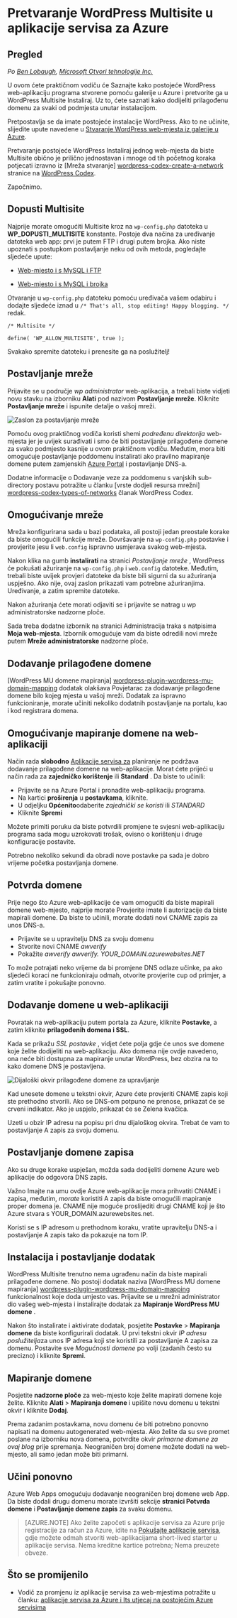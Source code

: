 <properties 
    pageTitle="Pretvaranje WordPress Multisite u aplikacije servisa za Azure" 
    description="Saznajte kako iskoristite postojeći WordPress web-aplikaciju programa stvorene pomoću galerije u Azure te ga pretvorili u WordPress Multisite" 
    services="app-service\web" 
    documentationCenter="php" 
    authors="rmcmurray" 
    manager="wpickett" 
    editor=""/>

<tags 
    ms.service="app-service-web" 
    ms.workload="web" 
    ms.tgt_pltfrm="na" 
    ms.devlang="PHP" 
    ms.topic="article" 
    ms.date="08/11/2016" 
    ms.author="robmcm"/>



# <a name="convert-wordpress-to-multisite-in-azure-app-service"></a>Pretvaranje WordPress Multisite u aplikacije servisa za Azure

## <a name="overview"></a>Pregled

*Po [Ben Lobaugh][ben-lobaugh], [Microsoft Otvori tehnologije Inc.][ms-open-tech]*

U ovom ćete praktičnom vodiču će Saznajte kako postojeće WordPress web-aplikaciju programa stvorene pomoću galerije u Azure i pretvorite ga u WordPress Multisite Instaliraj. Uz to, ćete saznati kako dodijeliti prilagođenu domenu za svaki od podmjesta unutar instalacijom.

Pretpostavlja se da imate postojeće instalacije WordPress. Ako to ne učinite, slijedite upute navedene u [Stvaranje WordPress web-mjesta iz galerije u Azure][website-from-gallery].

Pretvaranje postojeće WordPress Instaliraj jednog web-mjesta da biste Multisite obično je prilično jednostavan i mnoge od tih početnog koraka potjecati izravno iz [Mreža stvaranje] [ wordpress-codex-create-a-network] stranice na [WordPress Codex](http://codex.wordpress.org).

Započnimo.

## <a name="allow-multisite"></a>Dopusti Multisite

Najprije morate omogućiti Multisite kroz na `wp-config.php` datoteka u **WP\_DOPUSTI\_MULTISITE** konstante. Postoje dva načina za uređivanje datoteka web app: prvi je putem FTP i drugi putem brojka. Ako niste upoznati s postupkom postavljanje neku od ovih metoda, pogledajte sljedeće upute:

* [Web-mjesto i s MySQL i FTP][website-w-mysql-and-ftp-ftp-setup]

* [Web-mjesto i s MySQL i brojka][website-w-mysql-and-git-git-setup]

Otvaranje u `wp-config.php` datoteku pomoću uređivača vašem odabiru i dodajte sljedeće iznad u `/* That's all, stop editing! Happy blogging. */` redak.

    /* Multisite */

    define( 'WP_ALLOW_MULTISITE', true );

Svakako spremite datoteku i prenesite ga na poslužitelj!

## <a name="network-setup"></a>Postavljanje mreže

Prijavite se u područje *wp administrator* web-aplikacija, a trebali biste vidjeti novu stavku na izborniku **Alati** pod nazivom **Postavljanje mreže**. Kliknite **Postavljanje mreže** i ispunite detalje o vašoj mreži.

![Zaslon za postavljanje mreže][wordpress-network-setup]

Pomoću ovog praktičnog vodiča koristi shemi *podređenu direktorija* web-mjesta jer je uvijek surađivati i smo će biti postavljanje prilagođene domene za svako podmjesto kasnije u ovom praktičnom vodiču. Međutim, mora biti omogućuje postavljanje poddomenu instalirati ako pravilno mapiranje domene putem zamjenskih [Azure Portal](https://portal.azure.com) i postavljanje DNS-a.

Dodatne informacije o Dodavanje veze za poddomenu s vanjskih sub-directory postavu potražite u članku [vrste dodjeli resursa mrežni] [ wordpress-codex-types-of-networks] članak WordPress Codex.

## <a name="enable-the-network"></a>Omogućivanje mreže

Mreža konfigurirana sada u bazi podataka, ali postoji jedan preostale korake da biste omogućili funkcije mreže. Dovršavanje na `wp-config.php` postavke i provjerite jesu li `web.config` ispravno usmjerava svakog web-mjesta.


Nakon klika na gumb **instalirati** na stranici *Postavljanje mreže* , WordPress će pokušati ažuriranje na `wp-config.php` i `web.config` datoteke. Međutim, trebali biste uvijek provjeri datoteke da biste bili sigurni da su ažuriranja uspješno. Ako nije, ovaj zaslon prikazati vam potrebne ažuriranjima. Uređivanje, a zatim spremite datoteke.


Nakon ažuriranja ćete morati odjaviti se i prijavite se natrag u wp administratorske nadzorne ploče.

Sada treba dodatne izbornik na stranici Administracija traka s natpisima **Moja web-mjesta**. Izbornik omogućuje vam da biste odredili novi mreže putem **Mreže administratorske** nadzorne ploče.

## <a name="adding-custom-domains"></a>Dodavanje prilagođene domene

[WordPress MU domene mapiranja] [ wordpress-plugin-wordpress-mu-domain-mapping] dodatak olakšava Povjetarac za dodavanje prilagođene domene bilo kojeg mjesta u vašoj mreži. Dodatak za ispravno funkcioniranje, morate učiniti nekoliko dodatnih postavljanje na portalu, kao i kod registrara domena.

## <a name="enable-domain-mapping-to-the-web-app"></a>Omogućivanje mapiranje domene na web-aplikaciji

Način rada **slobodno** [Aplikacije servisa za](http://go.microsoft.com/fwlink/?LinkId=529714) planiranje ne podržava dodavanje prilagođene domene na web-aplikacije. Morat ćete prijeći u način rada za **zajedničko korištenje** ili **Standard** . Da biste to učinili:

* Prijavite se na Azure Portal i pronađite web-aplikaciju programa. 
* Na kartici **proširenja** u **postavkama**, kliknite.
* U odjeljku **Općenito**odaberite *zajednički se koristi* ili *STANDARD*
* Kliknite **Spremi**

Možete primiti poruku da biste potvrdili promjene te svjesni web-aplikaciju programa sada mogu uzrokovati trošak, ovisno o korištenju i druge konfiguracije postavite.

Potrebno nekoliko sekundi da obradi nove postavke pa sada je dobro vrijeme početka postavljanja domene.

## <a name="verify-your-domain"></a>Potvrda domene

Prije nego što Azure web-aplikacije će vam omogućiti da biste mapirali domene web-mjesto, najprije morate Provjerite imate li autorizacije da biste mapirali domene. Da biste to učinili, morate dodati novi CNAME zapis za unos DNS-a.

* Prijavite se u upravitelju DNS za svoju domenu
* Stvorite novi CNAME *awverify*
* Pokažite *awverify* *awverify. YOUR_DOMAIN.azurewebsites.NET*

To može potrajati neko vrijeme da bi promjene DNS odlaze učinke, pa ako sljedeći koraci ne funkcioniraju odmah, otvorite provjerite cup od primjer, a zatim vratite i pokušajte ponovno.

## <a name="add-the-domain-to-the-web-app"></a>Dodavanje domene u web-aplikaciji

Povratak na web-aplikaciju putem portala za Azure, kliknite **Postavke**, a zatim kliknite **prilagođenih domena i SSL**.

Kada se prikažu *SSL postavke* , vidjet ćete polja gdje će unos sve domene koje želite dodijeliti na web-aplikaciju. Ako domena nije ovdje navedeno, ona neće biti dostupna za mapiranje unutar WordPress, bez obzira na to kako domene DNS je postavljena.

![Dijaloški okvir prilagođene domene za upravljanje][wordpress-manage-domains]

Kad unesete domene u tekstni okvir, Azure ćete provjeriti CNAME zapis koji ste prethodno stvorili. Ako se DNS-om potpuno ne prenose, prikazat će se crveni indikator. Ako je uspjelo, prikazat će se Zelena kvačica. 

Uzeti u obzir IP adresu na popisu pri dnu dijaloškog okvira. Trebat će vam to postavljanje A zapis za svoju domenu.

## <a name="setup-the-domain-a-record"></a>Postavljanje domene zapisa

Ako su druge korake uspješan, možda sada dodijeliti domene Azure web aplikacije do odgovora DNS zapis. 

Važno Imajte na umu ovdje Azure web-aplikacije mora prihvatiti CNAME i zapisa, međutim, *morate* koristiti A zapis da biste omogućili mapiranje proper domena je. CNAME nije moguće proslijediti drugi CNAME koji je što Azure stvara s YOUR_DOMAIN.azurewebsites.net.

Koristi se s IP adresom u prethodnom koraku, vratite upravitelju DNS-a i postavljanje A zapis tako da pokazuje na tom IP.


## <a name="install-and-setup-the-plugin"></a>Instalacija i postavljanje dodatak

WordPress Multisite trenutno nema ugrađenu način da biste mapirali prilagođene domene. No postoji dodatak naziva [WordPress MU domene mapiranja] [ wordpress-plugin-wordpress-mu-domain-mapping] funkcionalnost koje doda umjesto vas. Prijavite se u mrežni administrator dio vašeg web-mjesta i instalirajte dodatak za **Mapiranje WordPress MU domene** .

Nakon što instalirate i aktivirate dodatak, posjetite **Postavke** > **Mapiranja domene** da biste konfigurirali dodatak. U prvi tekstni okvir *IP adresu poslužitelja*za unos IP adresa koji ste koristili za postavljanje A zapisa za domenu. Postavite sve *Mogućnosti domene* po volji (zadanih često su precizno) i kliknite **Spremi**.

## <a name="map-the-domain"></a>Mapiranje domene

Posjetite **nadzorne ploče** za web-mjesto koje želite mapirati domene koje želite. Kliknite **Alati** > **Mapiranja domene** i upišite novu domenu u tekstni okvir i kliknite **Dodaj**.

Prema zadanim postavkama, novu domenu će biti potrebno ponovno napisati na domenu autogenerated web-mjesta. Ako želite da su sve promet poslane na izborniku nova domena, potvrdite okvir *primarne domene za ovaj blog* prije spremanja. Neograničen broj domene možete dodati na web-mjesto, ali samo jedan može biti primarni.

## <a name="do-it-again"></a>Učini ponovno

Azure Web Apps omogućuju dodavanje neograničen broj domene web App. Da biste dodali drugu domenu morate izvršiti sekcije **stranici Potvrda domene** i **Postavljanje domene zapis** za svaku domenu.  

>[AZURE.NOTE] Ako želite započeti s aplikacije servisa za Azure prije registracije za račun za Azure, idite na [Pokušajte aplikacije servisa](http://go.microsoft.com/fwlink/?LinkId=523751), gdje možete odmah stvoriti web-aplikacijama short-lived starter u aplikacije servisa. Nema kreditne kartice potrebna; Nema preuzete obveze.

## <a name="whats-changed"></a>Što se promijenilo
* Vodič za promjenu iz aplikacije servisa za web-mjestima potražite u članku: [aplikacije servisa za Azure i Its utjecaj na postojećim Azure servisima](http://go.microsoft.com/fwlink/?LinkId=529714)

[ben-lobaugh]: http://ben.lobaugh.net
[ms-open-tech]: http://msopentech.com
[website-from-gallery]: https://www.windowsazure.com/develop/php/tutorials/website-from-gallery/
[wordpress-codex-create-a-network]: http://codex.wordpress.org/Create_A_Network
[website-w-mysql-and-ftp-ftp-setup]: https://www.windowsazure.com/develop/php/tutorials/website-w-mysql-and-ftp/#header-0
[website-w-mysql-and-git-git-setup]: https://www.windowsazure.com/develop/php/tutorials/website-w-mysql-and-git/#header-1
[wordpress-network-setup]: ./media/web-sites-php-convert-wordpress-multisite/wordpress-network-setup.png
[wordpress-codex-types-of-networks]: http://codex.wordpress.org/Before_You_Create_A_Network#Types_of_multisite_network
[wordpress-plugin-wordpress-mu-domain-mapping]: http://wordpress.org/extend/plugins/wordpress-mu-domain-mapping/

[wordpress-manage-domains]: ./media/web-sites-php-convert-wordpress-multisite/wordpress-manage-domains.png

 
